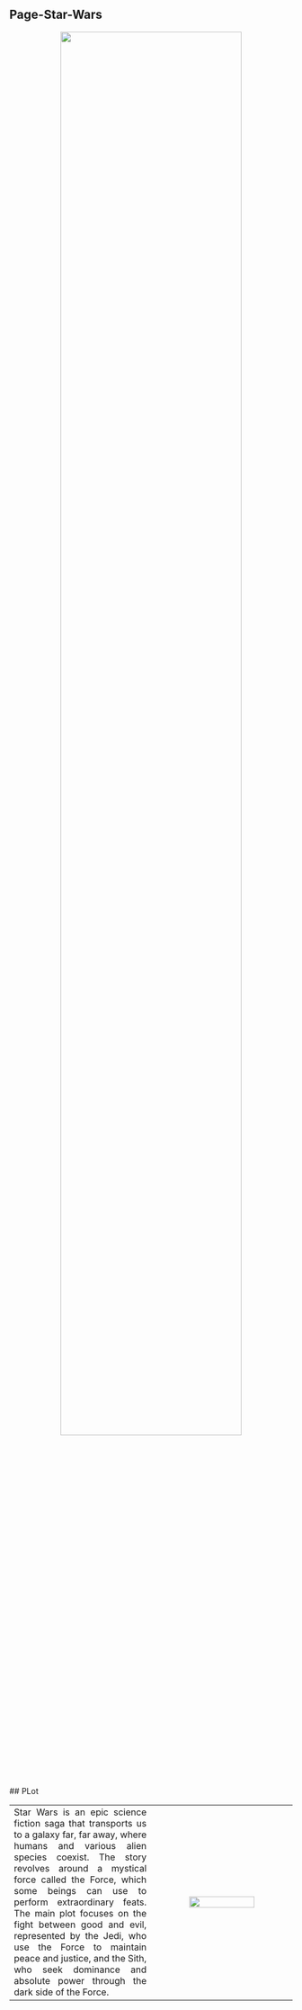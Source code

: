 ## Page-Star-Wars
<div align="center">
  <img src="https://i.pinimg.com/originals/5b/a7/5c/5ba75c266690f77b3b0c468a47439c3d.gif" width = 80%>
</div>
## PLot
<table>
  <td width = 50% align="justify">
    Star Wars is an epic science fiction saga that transports us to a galaxy far, far away, where humans and various alien species coexist. The story revolves around a        mystical force called the Force, which some beings can use to perform extraordinary feats.
    The main plot focuses on the fight between good and evil, represented by the Jedi, who use the Force to maintain peace and justice, and the Sith, who seek dominance       and absolute power through the dark side of the Force.
  </td>
  <td width="50%" align = "center">
    <img src = "https://www.icegif.com/wp-content/uploads/2024/03/darth-vader-icegif-8.gif" width = 70%>
  </td>
</table>
